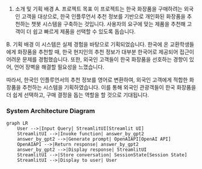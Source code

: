 1. 소개 및 기획 배경
A. 프로젝트 목표
이 프로젝트는 한국 화장품을 구매하려는 외국인 고객을 대상으로, 한국 인플루언서 추천 정보를 기반으로 개인화된 화장품을 추천하는 챗봇 시스템을 구축하는 것입니다. 사용자의 요구에 맞는 제품을 추천해 고객이 더 쉽고 빠르게 제품을 선택할 수 있도록 돕습니다.

B. 기획 배경
이 시스템은 실제 경험을 바탕으로 기획되었습니다. 한국에 온 교환학생들에게 화장품을 추천할 때, 한국 현지인의 추천 정보가 대부분 한국어로 제공되어 접근이 어려운 문제를 경험했습니다. 또한, 외국인 고객들이 한국 화장품을 선호하는 경향이 있어, 언어 장벽을 해결할 필요성을 느꼈습니다.

따라서, 한국인 인플루언서의 추천 정보를 영어로 변환하여, 외국인 고객에게 적합한 화장품을 추천하는 시스템을 기획하였습니다. 이를 통해 외국인 관광객들이 한국 화장품을 더 쉽게 선택하고, 구매 결정을 돕는 역할을 할 것으로 기대됩니다.


### System Architecture Diagram


```mermaid
graph LR
    User -->|Input Query| StreamlitUI[Streamlit UI]
    StreamlitUI -->|Invoke function| answer_by_gpt2
    answer_by_gpt2 -->|Generate prompt| OpenAIAPI[OpenAI API]
    OpenAIAPI -->|Return response| answer_by_gpt2
    answer_by_gpt2 -->|Display response| StreamlitUI
    StreamlitUI -->|Store conversation| SessionState[Session State]
    StreamlitUI -->|Display to user| User

